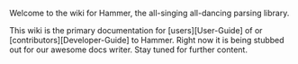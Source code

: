 Welcome to the wiki for Hammer, the all-singing all-dancing parsing library.

This wiki is the primary documentation for [users][User-Guide] of or [contributors][Developer-Guide] to Hammer. Right now it is being stubbed out for our awesome docs writer. Stay tuned for further content.